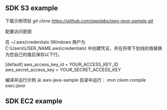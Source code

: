 ## SDK S3 example
下载示例项目
*git clone https://github.com/awslabs/aws-java-sample.git*

配置访问密钥

在 ~/.aws/credentials (Windows 用户为 C:\Users\USER_NAME\.aws\credentials) 中创建凭证，并在将带下划线的值替换为您自己的值后保存以下行。

[default]
aws_access_key_id = YOUR_ACCESS_KEY_ID
aws_secret_access_key = YOUR_SECRET_ACCESS_KEY

编译并运行示例
从 aws-java-sample 目录中运行：
*mvn clean compile exec:java*

## SDK EC2 example
